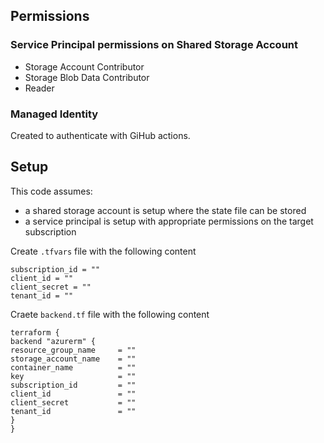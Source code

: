 ## Permissions

### Service Principal permissions on Shared Storage Account
- Storage Account Contributor
- Storage Blob Data Contributor
- Reader

### Managed Identity
Created to authenticate with GiHub actions.

## Setup

This code assumes:
- a shared storage account is setup where the state file can be stored
- a service principal is setup with appropriate permissions on the target subscription

Create `.tfvars` file with the following content

`subscription_id = ""`\
`client_id = ""`\
`client_secret = ""`\
`tenant_id = ""`

Craete `backend.tf` file with the following content

`terraform {`\
`backend "azurerm" {`\
`resource_group_name     = ""`\
`storage_account_name    = ""`\
`container_name          = ""`\
`key                     = ""`\
`subscription_id         = ""`\
`client_id               = ""`\
`client_secret           = ""`\
`tenant_id               = ""`\
`}`\
`}`
